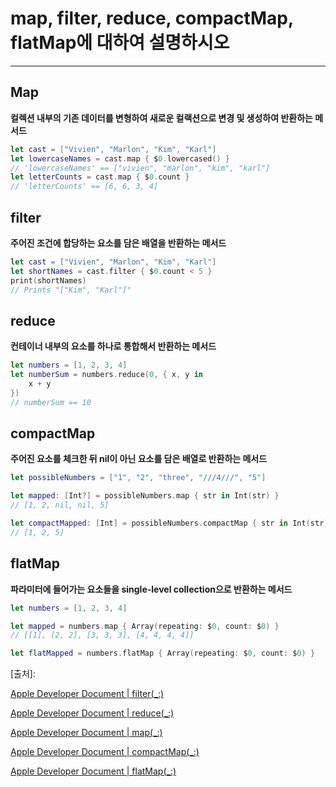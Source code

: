 # map, filter, reduce, compactMap, flatMap에 대하여 설명하시오

---



## Map

**컬렉션 내부의 기존 데이터를 변형하여 새로운 컬랙션으로 변경 및 생성하여 반환하는 메서드**

``` swift
let cast = ["Vivien", "Marlon", "Kim", "Karl"]
let lowercaseNames = cast.map { $0.lowercased() }
// 'lowercaseNames' == ["vivien", "marlon", "kim", "karl"]
let letterCounts = cast.map { $0.count }
// 'letterCounts' == [6, 6, 3, 4]
```



## filter

**주어진 조건에 합당하는 요소를 담은 배열을 반환하는 메서드**

``` swift
let cast = ["Vivien", "Marlon", "Kim", "Karl"]
let shortNames = cast.filter { $0.count < 5 }
print(shortNames)
// Prints "["Kim", "Karl"]"
```





## reduce

**컨테이너 내부의 요소를 하나로 통합해서 반환하는 메서드**

``` swift
let numbers = [1, 2, 3, 4]
let numberSum = numbers.reduce(0, { x, y in
    x + y
})
// numberSum == 10
```



## compactMap

**주어진 요소를 체크한 뒤 nil이 아닌 요소를 담은 배열로 반환하는 메서드**

``` swift
let possibleNumbers = ["1", "2", "three", "///4///", "5"]

let mapped: [Int?] = possibleNumbers.map { str in Int(str) }
// [1, 2, nil, nil, 5]

let compactMapped: [Int] = possibleNumbers.compactMap { str in Int(str) }
// [1, 2, 5]
```



## flatMap

**파라미터에 들어가는 요소들을 single-level collection으로 반환하는 메서드**

``` swift
let numbers = [1, 2, 3, 4]

let mapped = numbers.map { Array(repeating: $0, count: $0) }
// [[1], [2, 2], [3, 3, 3], [4, 4, 4, 4]]

let flatMapped = numbers.flatMap { Array(repeating: $0, count: $0) }

```





[출처]:

[Apple Developer Document | filter(_:)](https://developer.apple.com/documentation/swift/sequence/3018365-filter)

[Apple Developer Document | reduce(_:)](https://developer.apple.com/documentation/swift/array/2298686-reduce)

[Apple Developer Document | map(_:)](https://developer.apple.com/documentation/swift/array/3017522-map)

[Apple Developer Document | compactMap(_:)](https://developer.apple.com/documentation/swift/sequence/2950916-compactmap)

[Apple Developer Document | flatMap(_:)](https://developer.apple.com/documentation/swift/sequence/2905332-flatmap)

